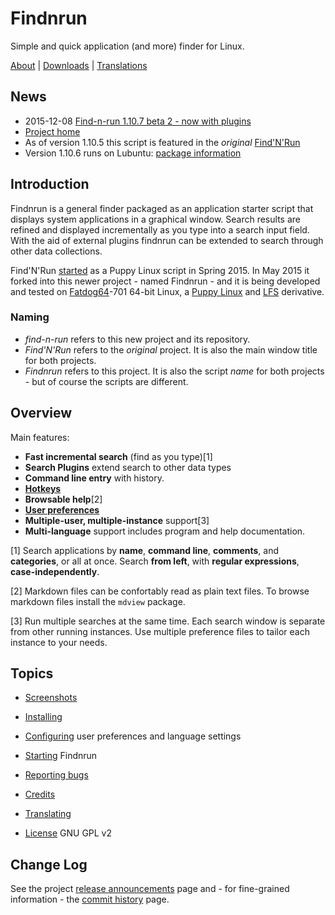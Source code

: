 # Findnrun

Simple and quick application (and more) finder for Linux.

[About](https://github.com/step-/find-n-run) | [Downloads](https://github.com/step-/find-n-run/releases) | [Translations](https://github.com/step-/find-n-run/releases)

## News

 * 2015-12-08
   [Find-n-run 1.10.7 beta 2 - now with plugins](https://github.com/step-/find-n-run/tree/source-plugins)
 * [Project home](http://github.com/step-/find-n-run)
 * As of version 1.10.5 this script is featured in the _original_
   [Find'N'Run](http://www.murga-linux.com/puppy/viewtopic.php?t=98330)
 * Version 1.10.6 runs on Lubuntu: [package information](DEBIAN.md)

## Introduction

Findnrun is a general finder packaged as an application starter script
that displays system applications in a graphical window. Search results
are refined and displayed incrementally as you type into a search input
field.  With the aid of external plugins findnrun can be extended to
search through other data collections.

Find'N'Run [started](CREDITS.md) as a Puppy Linux script in Spring 2015.
In May 2015 it forked into this newer project - named Findnrun - and it is
being developed and tested on
[Fatdog64](http://distro.ibiblio.org/fatdog/web/)-701 64-bit Linux, a
[Puppy Linux](http://puppylinux.com/) and
[LFS](http://www.linuxfromscratch.org/) derivative.

### Naming

 - _find-n-run_ refers to this new project and its repository.
 - _Find'N'Run_ refers to the _original_ project.
   It is also the main window title for both projects.
 - _Findnrun_ refers to this project.
   It is also the script _name_ for both projects - but of course
   the scripts are different.

## Overview

Main features:

 * **Fast incremental search** (find as you type)[1]
 * **Search Plugins** extend search to other data types
 * **Command line entry** with history.
 * **[Hotkeys](hotkey.md)**
 * **Browsable help**[2]
 * **[User preferences](preference.md)**
 * **Multiple-user, multiple-instance** support[3]
 * **Multi-language** support includes program and help documentation.

[1] Search applications by **name**, **command line**, **comments**, and
   **categories**, or all at once. Search **from left**, with **regular
   expressions**, **case-independently**.

[2] Markdown files can be confortably read as plain text files.
   To browse markdown files install the `mdview` package.

[3] Run multiple searches at the same time. Each search window is
   separate from other running instances. Use multiple preference
   files to tailor each instance to your needs.

## Topics

 * [Screenshots](screenshots.md)

 * [Installing](install.md)
 
 * [Configuring](preference.md) user preferences and language settings

 * [Starting](running.md) Findnrun

 * [Reporting bugs](issues.md)

 * [Credits](CREDITS.md)

 * [Translating](TRANSLATING.md)

 * [License](LICENSE.md) GNU GPL v2

## Change Log

See the project
[release announcements](https://github.com/step-/find-n-run/releases)
page and - for fine-grained information - the
[commit history](https://github.com/step-/find-n-run/commits/master)
page.

